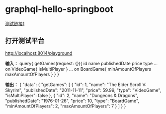 # graphql-hello-springboot

[测试链接1](http://127.0.0.1:8014/hello/world)

## 打开测试平台
[http://localhost:8014/playground]()

**输入：**
query{
    getGames(request: {}){
        id
        name
        publishedDate
        price
        type
        ... on VideoGame{
            isMultiPlayer
        }
        ... on BoardGame{
            minAmountOfPlayers
            maxAmountOfPlayers
        }
    }
}

**输出：**
{
    "data": {
        "getGames": [
            {
                "id": 1,
                "name": "The Elder Scroll V: Skyrim",
                "publishedDate": "2011-11-11",
                "price": 59.99,
                "type": "VideoGame",
                "isMultiPlayer": false
            },
            {
                "id": 2,
                "name": "Dungeons & Dragons",
                "publishedDate": "1976-01-26",
                "price": 10,
                "type": "BoardGame",
                "minAmountOfPlayers": 2,
                "maxAmountOfPlayers": 7
            }
        ]
    }
}